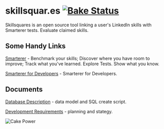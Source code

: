 skillsquar.es [![Bake Status](https://secure.travis-ci.org/chrisvogt/skillsquares.png?branch=master)](http://travis-ci.org/chrisvogt/skillsquares)
=============

Skillsquares is an open source tool linking a user's LinkedIn skills with Smarterer tests.
Evaluate claimed skills.

Some Handy Links
----------------

[Smarterer](http://www.smarterer.com) - Benchmark your skills; Discover where you have room to improve; Track what you've learned. Explore Tests. Show what you know.

[Smarterer for Developers](http://smarterer.com/developers) - Smarterer for Developers. 


Documents
---------

[Database Description](https://github.com/chrisvogt/skillsquares/wiki/Database-Description) - data model and SQL create script.

[Development Requirements](https://github.com/chrisvogt/skillsquares/wiki/Development-Requirements) - planning and stategy.

![Cake Power](https://raw.github.com/cakephp/cakephp/master/lib/Cake/Console/Templates/skel/webroot/img/cake.power.gif)